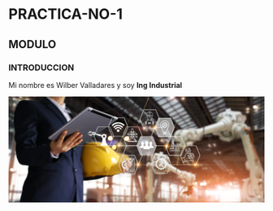 # PRACTICA-NO-1
## MODULO
### INTRODUCCION 
Mi nombre es Wilber Valladares y soy **Ing Industrial**

![](https://github.com/WilberVD/PRACTICA-NO1/blob/main/ef.jpg?raw=true)
